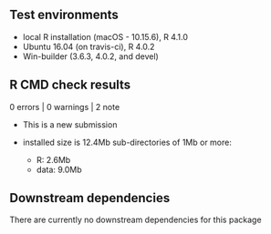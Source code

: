 ## Test environments
* local R installation (macOS - 10.15.6), R 4.1.0
* Ubuntu 16.04 (on travis-ci), R 4.0.2
* Win-builder (3.6.3, 4.0.2, and devel)

## R CMD check results

0 errors | 0 warnings | 2 note

* This is a new submission

* installed size is 12.4Mb
  sub-directories of 1Mb or more:
    * R:      2.6Mb
    * data:   9.0Mb
    
## Downstream dependencies

 There are currently no downstream dependencies for this package
